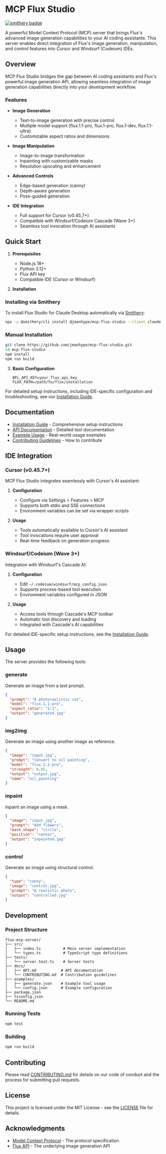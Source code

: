 # MCP Flux Studio

[![smithery badge](https://smithery.ai/badge/@jmanhype/mcp-flux-studio)](https://smithery.ai/server/@jmanhype/mcp-flux-studio)

A powerful Model Context Protocol (MCP) server that brings Flux's advanced image generation capabilities to your AI coding assistants. This server enables direct integration of Flux's image generation, manipulation, and control features into Cursor and Windsurf (Codeium) IDEs.

## Overview

MCP Flux Studio bridges the gap between AI coding assistants and Flux's powerful image generation API, allowing seamless integration of image generation capabilities directly into your development workflow.

### Features

- **Image Generation**
  - Text-to-image generation with precise control
  - Multiple model support (flux.1.1-pro, flux.1-pro, flux.1-dev, flux.1.1-ultra)
  - Customizable aspect ratios and dimensions

- **Image Manipulation**
  - Image-to-image transformation
  - Inpainting with customizable masks
  - Resolution upscaling and enhancement

- **Advanced Controls**
  - Edge-based generation (canny)
  - Depth-aware generation
  - Pose-guided generation

- **IDE Integration**
  - Full support for Cursor (v0.45.7+)
  - Compatible with Windsurf/Codeium Cascade (Wave 3+)
  - Seamless tool invocation through AI assistants

## Quick Start

1. **Prerequisites**
   - Node.js 18+
   - Python 3.12+
   - Flux API key
   - Compatible IDE (Cursor or Windsurf)

2. **Installation**

### Installing via Smithery

To install Flux Studio for Claude Desktop automatically via [Smithery](https://smithery.ai/server/@jmanhype/mcp-flux-studio):

```bash
npx -y @smithery/cli install @jmanhype/mcp-flux-studio --client claude
```

### Manual Installation
   ```bash
   git clone https://github.com/jmanhype/mcp-flux-studio.git
   cd mcp-flux-studio
   npm install
   npm run build
   ```

3. **Basic Configuration**
   ```env
   BFL_API_KEY=your_flux_api_key
   FLUX_PATH=/path/to/flux/installation
   ```

For detailed setup instructions, including IDE-specific configuration and troubleshooting, see our [Installation Guide](docs/INSTALLATION.md).

## Documentation

- [Installation Guide](docs/INSTALLATION.md) - Comprehensive setup instructions
- [API Documentation](docs/API.md) - Detailed tool documentation
- [Example Usage](examples/tool-examples.md) - Real-world usage examples
- [Contributing Guidelines](docs/CONTRIBUTING.md) - How to contribute

## IDE Integration

### Cursor (v0.45.7+)

MCP Flux Studio integrates seamlessly with Cursor's AI assistant:

1. **Configuration**
   - Configure via Settings > Features > MCP
   - Supports both stdio and SSE connections
   - Environment variables can be set via wrapper scripts

2. **Usage**
   - Tools automatically available to Cursor's AI assistant
   - Tool invocations require user approval
   - Real-time feedback on generation progress

### Windsurf/Codeium (Wave 3+)

Integration with Windsurf's Cascade AI:

1. **Configuration**
   - Edit `~/.codeium/windsurf/mcp_config.json`
   - Supports process-based tool execution
   - Environment variables configured in JSON

2. **Usage**
   - Access tools through Cascade's MCP toolbar
   - Automatic tool discovery and loading
   - Integrated with Cascade's AI capabilities

For detailed IDE-specific setup instructions, see the [Installation Guide](docs/INSTALLATION.md).

## Usage

The server provides the following tools:

### generate
Generate an image from a text prompt.
```json
{
  "prompt": "A photorealistic cat",
  "model": "flux.1.1-pro",
  "aspect_ratio": "1:1",
  "output": "generated.jpg"
}
```

### img2img
Generate an image using another image as reference.
```json
{
  "image": "input.jpg",
  "prompt": "Convert to oil painting",
  "model": "flux.1.1-pro",
  "strength": 0.85,
  "output": "output.jpg",
  "name": "oil_painting"
}
```

### inpaint
Inpaint an image using a mask.
```json
{
  "image": "input.jpg",
  "prompt": "Add flowers",
  "mask_shape": "circle",
  "position": "center",
  "output": "inpainted.jpg"
}
```

### control
Generate an image using structural control.
```json
{
  "type": "canny",
  "image": "control.jpg",
  "prompt": "A realistic photo",
  "output": "controlled.jpg"
}
```

## Development

### Project Structure

```
flux-mcp-server/
├── src/
│   ├── index.ts          # Main server implementation
│   └── types.ts          # TypeScript type definitions
├── tests/
│   └── server.test.ts    # Server tests
├── docs/
│   ├── API.md           # API documentation
│   └── CONTRIBUTING.md  # Contribution guidelines
├── examples/
│   ├── generate.json    # Example tool usage
│   └── config.json      # Example configuration
├── package.json
├── tsconfig.json
└── README.md
```

### Running Tests

```bash
npm test
```

### Building

```bash
npm run build
```

## Contributing

Please read [CONTRIBUTING.md](docs/CONTRIBUTING.md) for details on our code of conduct and the process for submitting pull requests.

## License

This project is licensed under the MIT License - see the [LICENSE](LICENSE) file for details.

## Acknowledgments

- [Model Context Protocol](https://github.com/modelcontextprotocol/mcp) - The protocol specification
- [Flux API](https://flux.ai) - The underlying image generation API
